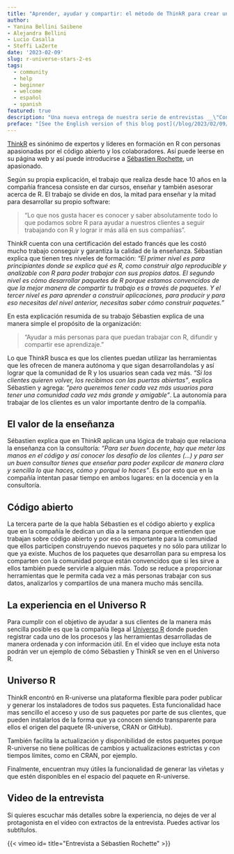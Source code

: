 ```yaml
---
title: "Aprender, ayudar y compartir: el método de ThinkR para crear una comunidad cada vez más grande y amigable de R"
author: 
- Yanina Bellini Saibene
- Alejandra Bellini 
- Lucio Casalla 
- Steffi LaZerte
date: '2023-02-09'
slug: r-universe-stars-2-es
tags:
  - community
  - help
  - beginner
  - welcome
  - español
  - spanish
featured: true
description: "Una nueva entrega de nuestra serie de entrevistas __\"Conociendo a las estrellas del universo R\"__. Nos vamos a Francia para conocer más de cerca el trabajo que hace la gente de ThinkR."
preface: "[See the English version of this blog post](/blog/2023/02/09/r-universe-stars-2-en/)"
---
```


[ThinkR]() es sinónimo de expertos y líderes en formación en R con personas apasionadas por el código abierto y los colaboradores. Así puede leerse en su página web y así puede introducirse a [Sébastien Rochette](), un apasionado.


Según su propia explicación, el trabajo que realiza desde hace 10 años en la compañía francesa consiste en dar cursos, enseñar y también asesorar acerca de R. El trabajo se divide en dos, la mitad para enseñar y la mitad para desarrollar su propio software: 

> “Lo que nos gusta hacer es conocer y saber absolutamente todo lo que podamos sobre R para ayudar a nuestros clientes a seguir trabajando con R y lograr ir más allá en sus compañías”.


ThinkR cuenta con una certificación del estado francés que les costó mucho trabajo conseguir y garantiza la calidad de la enseñanza. Sébastian explica que tienen tres niveles de formación: _“El primer nivel es para principiantes donde se explica qué es R, como construir algo reproducible y analizable con R para poder trabajar con sus propios datos. El segundo nivel es cómo desarrollar paquetes de R porque estamos convencidos de que la mejor manera de compartir tu trabajo es a través de paquetes. Y el tercer nivel es para aprender a construir aplicaciones, para producir y para eso necesitas del nivel anterior, necesitas saber cómo construir paquetes.”_

En esta explicación resumida de su trabajo Sébastien explica de una manera simple el propósito de la organización: 

> “Ayudar a más personas para que puedan trabajar con R, difundir y compartir ese aprendizaje.”

Lo que ThinkR busca es que los clientes puedan utilizar las herramientas que les ofrecen de manera autónoma y que sigan desarrollandolas y así lograr que la comunidad de R y los usuarios sean cada vez más. _“Si los clientes quieren volver, los recibimos con las puertas abiertas”_, explica Sébastien y agrega: _“pero queremos tener cada vez más usuarios para tener una comunidad cada vez más grande y amigable”_. La autonomía para trabajar de los clientes es un valor importante dentro de la compañía. 

## El valor de la enseñanza 

Sébastien explica que en ThinkR aplican una lógica de trabajo que relaciona la enseñanza con la consultoría: _“Para ser buen docente, hay que meter las manos en el código y así conocer los desafío de los clientes (...) y para ser un buen consultor tienes que enseñar para poder explicar de manera clara y sencilla lo que haces, cómo y porqué lo haces”_. Es por esto que en la compañía intentan pasar tiempo en ambos lugares: en la docencia y en la consultoría.

## Código abierto

La tercera parte de la que habla Sébastien es el código abierto y explica que en la compañía le dedican un día a la semana porque entienden que trabajan sobre código abierto y por eso es importante para la comunidad que ellos participen construyendo nuevos paquetes y no sólo para utilizar lo que ya existe. Muchos de los paquetes que desarrollan para su empresa los comparten con la comunidad porque están convencidos que si les sirve a ellos también puede servirle a alguien más. Todo se reduce a proporcionar herramientas que le permita cada vez a más personas trabajar con sus datos, analizarlos y compartilos de una manera mucho más sencilla. 

## La experiencia en el Universo R 

Para cumplir con el objetivo de ayudar a sus clientes de la manera más sencilla posible es que la compañía llega al [Universo R]() donde pueden registrar cada uno de los procesos y las herramientas desarrolladas de manera ordenada y con información útil. 
En el video que incluye esta nota podrán ver un ejemplo de cómo Sébastien y ThinkR se ven en el Universo R.

## Universo R

ThinkR encontró en R-universe una plataforma flexible para poder publicar y generar los instaladores de todos sus paquetes.  Esta funcionalidad hace mas sencillo el acceso y uso de sus paquetes por parte de sus clientes, que pueden instalarlos de la forma que ya conocen siendo transparente para ellos el origen del paquete (R-universe, CRAN or GitHub). 

También facilita la actualización y disponibilidad de estos paquetes porque R-universe no tiene políticas de cambios y actualizaciones estrictas y con tiempos límites, como en CRAN, por ejemplo. 

Finalmente, encuentran muy útiles la funcionalidad de generar las viñetas y que estén disponibles en el espacio del paquete en R-universe.


## Video de la entrevista

Si quieres escuchar más detalles sobre la experiencia, no dejes de ver al protagonista en el vídeo con extractos de la entrevista. Puedes activar los subtítulos.

{{< vimeo id= title="Entrevista a Sébastien Rochette" >}}
